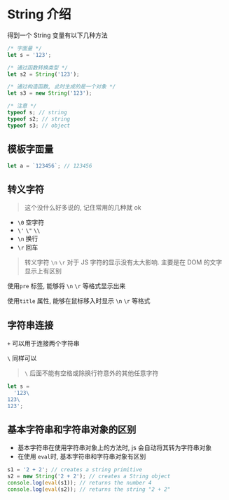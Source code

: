 # String 介绍

得到一个 String 变量有以下几种方法

```js
/* 字面量 */
let s = '123';

/* 通过函数转换类型 */
let s2 = String('123');

/* 通过构造函数, 此时生成的是一个对象 */
let s3 = new String('123');

/* 注意 */
typeof s; // string
typeof s2; // string
typeof s3; // object
```

## 模板字面量

```js
let a = `123456`; // 123456
```

## 转义字符

> 这个没什么好多说的, 记住常用的几种就 ok

- `\0` 空字符
- `\'` `\"` `\\`
- `\n` 换行
- `\r` 回车

> 转义字符 `\n` `\r` 对于 JS 字符的显示没有太大影响. 主要是在 DOM 的文字显示上有区别

使用`pre` 标签, 能够将 `\n` `\r` 等格式显示出来

使用`title` 属性, 能够在鼠标移入时显示 `\n` `\r` 等格式

## 字符串连接

`+` 可以用于连接两个字符串

`\` 同样可以

> `\` 后面不能有空格或除换行符意外的其他任意字符

```js
let s =
  '123\
123\
123';
```

## 基本字符串和字符串对象的区别

- 基本字符串在使用字符串对象上的方法时, js 会自动将其转为字符串对象
- 在使用 `eval`时, 基本字符串和字符串对象有区别

```js
s1 = '2 + 2'; // creates a string primitive
s2 = new String('2 + 2'); // creates a String object
console.log(eval(s1)); // returns the number 4
console.log(eval(s2)); // returns the string "2 + 2"
```
